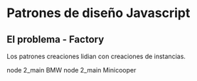 # Patrones de diseño Javascript

## El problema - Factory
Los patrones creaciones lidian con creaciones de instancias.

node 2_main BMW
node 2_main Minicooper